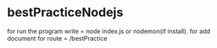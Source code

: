 # bestPracticeNodejs


for run the program write = node index.js or nodemon(if install).
for add document for route = /bestPractice
